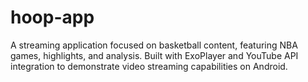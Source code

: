 # hoop-app
A streaming application focused on basketball content, featuring NBA games, highlights, and analysis. Built with ExoPlayer and YouTube API integration to demonstrate video streaming capabilities on Android.
